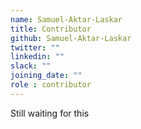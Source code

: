 ```yaml
---
name: Samuel-Aktar-Laskar
title: Contributor
github: Samuel-Aktar-Laskar
twitter: ""
linkedin: ""
slack: ""
joining_date: ""
role : contributor
---
```


Still waiting for this
